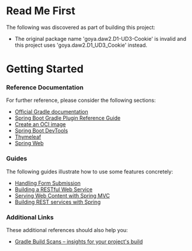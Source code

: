 # Read Me First
The following was discovered as part of building this project:

* The original package name 'goya.daw2.D1-UD3-Cookie' is invalid and this project uses 'goya.daw2.D1_UD3_Cookie' instead.

# Getting Started

### Reference Documentation
For further reference, please consider the following sections:

* [Official Gradle documentation](https://docs.gradle.org)
* [Spring Boot Gradle Plugin Reference Guide](https://docs.spring.io/spring-boot/3.5.7/gradle-plugin)
* [Create an OCI image](https://docs.spring.io/spring-boot/3.5.7/gradle-plugin/packaging-oci-image.html)
* [Spring Boot DevTools](https://docs.spring.io/spring-boot/3.5.7/reference/using/devtools.html)
* [Thymeleaf](https://docs.spring.io/spring-boot/3.5.7/reference/web/servlet.html#web.servlet.spring-mvc.template-engines)
* [Spring Web](https://docs.spring.io/spring-boot/3.5.7/reference/web/servlet.html)

### Guides
The following guides illustrate how to use some features concretely:

* [Handling Form Submission](https://spring.io/guides/gs/handling-form-submission/)
* [Building a RESTful Web Service](https://spring.io/guides/gs/rest-service/)
* [Serving Web Content with Spring MVC](https://spring.io/guides/gs/serving-web-content/)
* [Building REST services with Spring](https://spring.io/guides/tutorials/rest/)

### Additional Links
These additional references should also help you:

* [Gradle Build Scans – insights for your project's build](https://scans.gradle.com#gradle)


